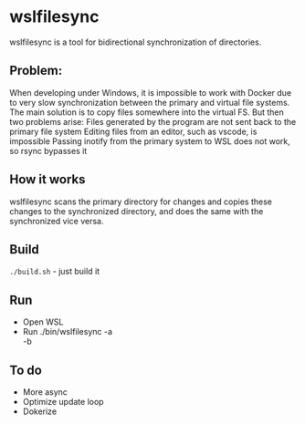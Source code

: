 # wslfilesync
wslfilesync is a tool for bidirectional synchronization of directories.

## Problem:
When developing under Windows, it is impossible to work with Docker due to very slow synchronization between the primary and virtual file systems. The main solution is to copy files somewhere into the virtual FS. But then two problems arise:
Files generated by the program are not sent back to the primary file system
Editing files from an editor, such as vscode, is impossible
Passing inotify from the primary system to WSL does not work, so rsync bypasses it

## How it works
wslfilesync scans the primary directory for changes and copies these changes to the synchronized directory, and does the same with the synchronized vice versa.

## Build
```./build.sh``` - just build it

## Run
- Open WSL
- Run ./bin/wslfilesync -a <main directory> -b <secondary directory>

## To do
- More async
- Optimize update loop
- Dokerize